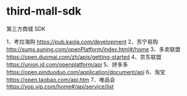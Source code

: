 # third-mall-sdk
第三方商城 SDK

1、考拉海购 https://pub.kaola.com/development
2、苏宁易购 http://sums.suning.com/openPlatform/index.html#/home
3、多卖联盟 https://open.duomai.com/zh/apis/getting-started
4、京东联盟 https://union.jd.com/openplatform/api
5、拼多多 https://open.pinduoduo.com/application/document/api
6、淘宝 https://open.taobao.com/api.htm
7、唯品会 https://vop.vip.com/home#/api/service/list






